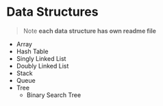 # Data Structures

> Note **each data structure has own readme file**

- Array
- Hash Table
- Singly Linked List
- Doubly Linked List
- Stack
- Queue
- Tree
  - Binary Search Tree
